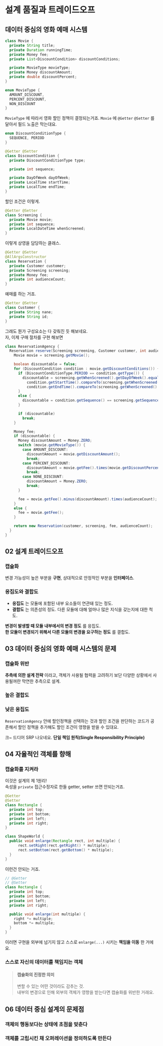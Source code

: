 # 설계 품질과 트레이드오프

## 데이터 중심의 영화 예매 시스템
```java
class Movie {
  private String title;
  private Duration runningTime;
  private Money fee;
  private List<DiscountCondition> discountConditions;

  private MovieType movieType;
  private Money discountAmount;
  private double discountPercent;
}
```
```java
enum MovieType {
  AMOUNT_DISCOUNT,
  PERCENT_DISCOUNT,
  NON_DISCOUNT
}
```

`MovieType` 에 따라서 영화 할인 정책이 결정되는거죠.
`Movie` 에 `@Getter` `@Setter` 를 달아서 필드 노출은 막는대요.

```java
enum DiscountConditionType {
  SEQUENCE, PERIOD
}
```

```java
@Getter @Setter
class DiscountCondition {
  private DiscountConditionType type;

  private int sequence;

  private DayOfWeek dayOfWeek;
  private LocalTime startTime;
  private LocalTime endTime;
}
```
할인 조건은 이렇게.

```java
@Getter @Setter
class Screening {
  private Movie movie;
  private int sequence;
  private LocalDateTime whenScreened;
}
```
이렇게 상영을 담당하는 클래스.

```java
@Getter @Setter
@AllArgsConstructor
class Reservation {
  private Customer customer;
  private Screening screening;
  private Money fee;
  private int audienceCount;
}
```
예매를 하는 거죠.

```java
@Getter @Setter
class Customer {
  private String nane;
  private String id;
}
```

그래도 뭔가 구성요소는 다 갖춰진 듯 해보네요.  
자, 이제 구매 절차를 구현 해보면
```java
class ReservationAgency {
  Reservation reserve(Screening screening, Customer customer, int audienceCount) {
    Movie movie = screening.getMovie();

    boolean discountable = false;
    for (DiscountCondition condition : movie.getDiscountConditions()) {
      if (DiscountConditionType.PERIOD == condition.getType()) {
        discountable = screening.getWhenScreened().getDayOfWeek().equals(condition.getDayOfWeek()) &&
          condition.getStartTime().compareTo(screening.getWhenScreened().toLocalTime()) <= 0 &&
          condition.getEndTime().compareTo(screening.getWhenScreened().toLocalTime()) >= 0;
      }
      else {
        discountable = condition.getSequence() == screening.getSequence();
      }

      if (discountable)
        break;
    }

    Money fee;
    if (discountable) {
      Money discountAmount = Money.ZERO;
      switch (movie.getMovieType()) {
        case AMOUNT_DISCOUNT:
          discountAmount = movie.getDiscountAmount();
          break;
        case PERCENT_DISCOUNT:
          discountAmount = movie.getFee().times(movie.getDiscountPercent());
          break;
        case NONE_DISCOUNT:
          discountAmount = Money.ZERO;
          break;
      }

      fee = movie.getFee().minus(discountAmount).times(audienceCount);
    }
    else {
      fee = movie.getFee();
    }

    return new Reservation(customer, screening, fee, audienceCount);
  }
}
```

## 02 설계 트레이드오프

### 캡슐화

변경 가능성이 높은 부분을 **구현**, 상대적으로 안정적인 부분을 **인터페이스**.

### 응집도와 결합도

- **응집도** 는 모듈에 포함된 내부 요소들이 연관돼 있는 정도.
- **결합도** 는 의존성의 정도. 다른 모듈에 대해 얼마나 많은 지식을 갖는지에 대한 척도.

**변경이 발생할 때 모듈 내부에서의 변경 정도** 를 응집도.  
**한 모듈이 변경되기 위해서 다른 모듈의 변경을 요구하는 정도** 를 결합도.


## 03 데이터 중심의 영화 예매 시스템의 문제

### 캡슐화 위반
**추측에 의한 설계 전략** 이라고, 객체가 사용될 협력을 고려하기 보단 다양한 상황에서 사용될꺼란 막연한 추측으로 설계.

### 높은 결합도


### 낮은 응집도
`ReservationAgency` 안에 할인정책을 선택하는 것과 할인 조건을 판단하는 코드가 공존해서 할인 정책을 추가해도 할인 조건이 영향을 받을 수 있대요.

크~ 드디어 SRP 나오네요. **단일 책임 원칙(Single Responsibility Principle)**

## 04 자율적인 객체를 향해

### 캡슐화를 지켜라
이것은 설계의 제 1원리!  
속성을 `private` 접근수정자로 한들 getter, setter 쓰면 안되는거죠.

```java
@Getter
@Setter
class Rectangle {
  private int top;
  private int bottom;
  private int left;
  private int right;
}
```
```java
class ShapeWorld {
  public void enlarge(Rectangle rect, int multiple) {
      rect.setRight(rect.getRight() * multiple);
      rect.setBottom(rect.getBottom() * multiple);
  }
}
```
이런건 안되는 거죠.

```java
// @Getter
// @Setter
class Rectangle {
  private int top;
  private int bottom;
  private int left;
  private int right;

  public void enlarge(int multiple) {
    right *= multiple;
    bottom *= multiple;
  }
}
```
이러면 구현을 외부에 넘기지 않고 스스로 `enlarge(...)` 시키는 **책임을 이동** 한 거에요.

### 스스로 자신의 데이터를 책임지는 객체

> #### 캡슐화의 진정한 의미
> 변할 수 있는 어떤 것이라도 감추는 것.  
> 내부의 변경으로 인해 외부의 객체가 영향을 받는다면 캡슐화를 위반한 거래요.

## 06 데이터 중심 설계의 문제점

### 객체의 행동보다는 상태에 초점을 맞춘다

### 객체를 고립시킨 채 오퍼레이션을 정의하도록 만든다

